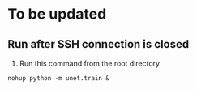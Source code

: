 # To be updated

## Run after SSH connection is closed 

1. Run this command from the root directory

````text
nohup python -m unet.train &
````
